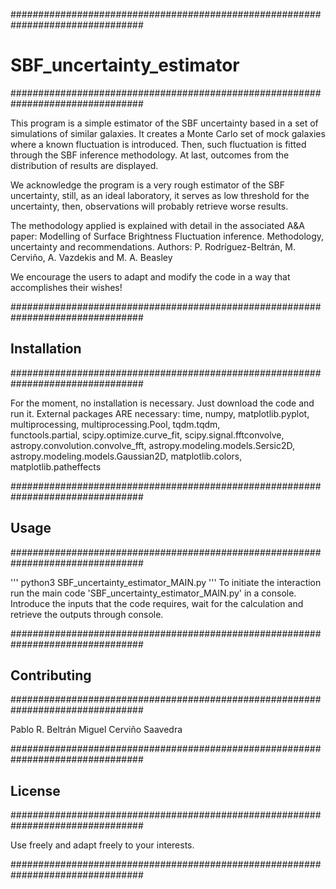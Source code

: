 ################################################################################
# SBF_uncertainty_estimator
################################################################################

This program is a simple estimator of the SBF uncertainty based in a set of simulations of similar galaxies. It creates a Monte Carlo set of mock galaxies where a known fluctuation is introduced. Then, such fluctuation is fitted through the SBF inference methodology. At last, outcomes from the distribution of results are displayed.

We acknowledge the program is a very rough estimator of the SBF uncertainty, 
still, as an ideal laboratory, it serves as low threshold for the uncertainty, 
then, observations will probably retrieve worse results.  

The methodology applied is explained with detail in the associated A&A paper:
Modelling of Surface Brightness Fluctuation inference. Methodology, uncertainty
and recommendations.
Authors: P. Rodríguez-Beltrán, M. Cerviño, A. Vazdekis and M. A. Beasley

We encourage the users to adapt and modify the code in a way 
that accomplishes their wishes!

################################################################################
## Installation
################################################################################

For the moment, no installation is necessary. Just download the code and run it.
External packages ARE necessary:
time, numpy, matplotlib.pyplot, multiprocessing, multiprocessing.Pool, tqdm.tqdm,   
functools.partial, scipy.optimize.curve_fit, scipy.signal.fftconvolve, astropy.convolution.convolve_fft, astropy.modeling.models.Sersic2D, astropy.modeling.models.Gaussian2D, matplotlib.colors, matplotlib.patheffects

################################################################################
## Usage
################################################################################

'''
python3 SBF_uncertainty_estimator_MAIN.py 
'''
To initiate the interaction run the main code 'SBF_uncertainty_estimator_MAIN.py' in a console. Introduce the inputs that the code requires, wait for the calculation and retrieve the outputs through console.

################################################################################
## Contributing
################################################################################

Pablo R. Beltrán
Miguel Cerviño Saavedra

################################################################################
## License
################################################################################

Use freely and adapt freely to your interests.

################################################################################